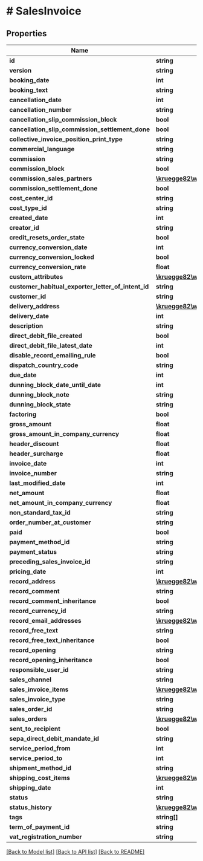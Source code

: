 # # SalesInvoice

## Properties

Name | Type | Description | Notes
------------ | ------------- | ------------- | -------------
**id** | **string** |  | [optional]
**version** | **string** |  | [optional]
**booking_date** | **int** |  | [optional]
**booking_text** | **string** |  | [optional]
**cancellation_date** | **int** |  | [optional]
**cancellation_number** | **string** |  | [optional]
**cancellation_slip_commission_block** | **bool** |  | [optional]
**cancellation_slip_commission_settlement_done** | **bool** |  | [optional]
**collective_invoice_position_print_type** | **string** |  | [optional]
**commercial_language** | **string** |  | [optional]
**commission** | **string** |  | [optional]
**commission_block** | **bool** |  | [optional]
**commission_sales_partners** | [**\kruegge82\weclapp\Model\CommissionSalesPartner[]**](CommissionSalesPartner.md) |  | [optional]
**commission_settlement_done** | **bool** |  | [optional]
**cost_center_id** | **string** |  | [optional]
**cost_type_id** | **string** |  | [optional]
**created_date** | **int** |  | [optional]
**creator_id** | **string** |  | [optional]
**credit_resets_order_state** | **bool** |  | [optional]
**currency_conversion_date** | **int** |  | [optional]
**currency_conversion_locked** | **bool** |  | [optional]
**currency_conversion_rate** | **float** |  | [optional]
**custom_attributes** | [**\kruegge82\weclapp\Model\CustomAttribute[]**](CustomAttribute.md) |  | [optional]
**customer_habitual_exporter_letter_of_intent_id** | **string** |  | [optional]
**customer_id** | **string** |  |
**delivery_address** | [**\kruegge82\weclapp\Model\RecordAddress**](RecordAddress.md) |  | [optional]
**delivery_date** | **int** |  | [optional]
**description** | **string** |  | [optional]
**direct_debit_file_created** | **bool** |  | [optional]
**direct_debit_file_latest_date** | **int** |  | [optional]
**disable_record_emailing_rule** | **bool** |  | [optional]
**dispatch_country_code** | **string** |  | [optional]
**due_date** | **int** |  | [optional]
**dunning_block_date_until_date** | **int** |  | [optional]
**dunning_block_note** | **string** |  | [optional]
**dunning_block_state** | **string** |  | [optional]
**factoring** | **bool** |  | [optional]
**gross_amount** | **float** |  | [optional]
**gross_amount_in_company_currency** | **float** |  | [optional]
**header_discount** | **float** |  | [optional]
**header_surcharge** | **float** |  | [optional]
**invoice_date** | **int** |  | [optional]
**invoice_number** | **string** |  | [optional]
**last_modified_date** | **int** |  | [optional]
**net_amount** | **float** |  | [optional]
**net_amount_in_company_currency** | **float** |  | [optional]
**non_standard_tax_id** | **string** |  | [optional]
**order_number_at_customer** | **string** |  | [optional]
**paid** | **bool** |  | [optional]
**payment_method_id** | **string** |  | [optional]
**payment_status** | **string** |  |
**preceding_sales_invoice_id** | **string** |  | [optional]
**pricing_date** | **int** |  | [optional]
**record_address** | [**\kruegge82\weclapp\Model\RecordAddress**](RecordAddress.md) |  | [optional]
**record_comment** | **string** |  | [optional]
**record_comment_inheritance** | **bool** |  | [optional]
**record_currency_id** | **string** |  |
**record_email_addresses** | [**\kruegge82\weclapp\Model\EmailAddresses**](EmailAddresses.md) |  | [optional]
**record_free_text** | **string** |  | [optional]
**record_free_text_inheritance** | **bool** |  | [optional]
**record_opening** | **string** |  | [optional]
**record_opening_inheritance** | **bool** |  | [optional]
**responsible_user_id** | **string** |  | [optional]
**sales_channel** | **string** |  | [optional]
**sales_invoice_items** | [**\kruegge82\weclapp\Model\SalesInvoiceItem[]**](SalesInvoiceItem.md) |  | [optional]
**sales_invoice_type** | **string** |  | [optional]
**sales_order_id** | **string** |  | [optional]
**sales_orders** | [**\kruegge82\weclapp\Model\OnlyId[]**](OnlyId.md) |  | [optional]
**sent_to_recipient** | **bool** |  | [optional]
**sepa_direct_debit_mandate_id** | **string** |  | [optional]
**service_period_from** | **int** |  | [optional]
**service_period_to** | **int** |  | [optional]
**shipment_method_id** | **string** |  | [optional]
**shipping_cost_items** | [**\kruegge82\weclapp\Model\SalesInvoiceShippingCostItem[]**](SalesInvoiceShippingCostItem.md) |  | [optional]
**shipping_date** | **int** |  | [optional]
**status** | **string** |  |
**status_history** | [**\kruegge82\weclapp\Model\SalesInvoiceStatusHistory[]**](SalesInvoiceStatusHistory.md) |  | [optional]
**tags** | **string[]** |  | [optional]
**term_of_payment_id** | **string** |  | [optional]
**vat_registration_number** | **string** |  | [optional]

[[Back to Model list]](../../README.md#models) [[Back to API list]](../../README.md#endpoints) [[Back to README]](../../README.md)
